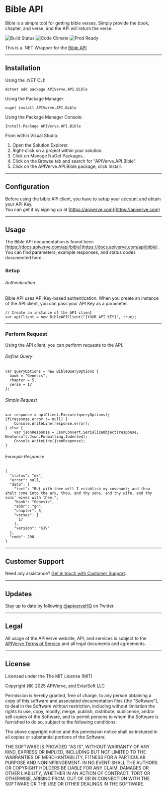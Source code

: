 Bible API
============

Bible is a simple tool for getting bible verses. Simply provide the book, chapter, and verse, and the API will return the verse.

![Build Status](https://img.shields.io/badge/build-passing-green)
![Code Climate](https://img.shields.io/badge/maintainability-B-purple)
![Prod Ready](https://img.shields.io/badge/production-ready-blue)

This is a .NET Wrapper for the [Bible API](https://apiverve.com/marketplace/api/bible)

---

## Installation

Using the .NET CLI:
```
dotnet add package APIVerve.API.Bible
```

Using the Package Manager:
```
nuget install APIVerve.API.Bible
```

Using the Package Manager Console:
```
Install-Package APIVerve.API.Bible
```

From within Visual Studio:

1. Open the Solution Explorer.
2. Right-click on a project within your solution.
3. Click on Manage NuGet Packages..
4. Click on the Browse tab and search for "APIVerve.API.Bible".
5. Click on the APIVerve.API.Bible package, click Install.


---

## Configuration

Before using the bible API client, you have to setup your account and obtain your API Key.  
You can get it by signing up at [https://apiverve.com](https://apiverve.com)

---

## Usage

The Bible API documentation is found here: [https://docs.apiverve.com/api/bible](https://docs.apiverve.com/api/bible).  
You can find parameters, example responses, and status codes documented here.

### Setup

###### Authentication
Bible API uses API Key-based authentication. When you create an instance of the API client, you can pass your API Key as a parameter.

```
// Create an instance of the API client
var apiClient = new BibleAPIClient("[YOUR_API_KEY]", true);
```

---


### Perform Request
Using the API client, you can perform requests to the API.

###### Define Query

```
var queryOptions = new BibleQueryOptions {
  book = "Genesis",
  chapter = 5,
  verse = 17
};
```

###### Simple Request

```
var response = apiClient.Execute(queryOptions);
if(response.error != null) {
	Console.WriteLine(response.error);
} else {
    var jsonResponse = JsonConvert.SerializeObject(response, Newtonsoft.Json.Formatting.Indented);
    Console.WriteLine(jsonResponse);
}
```

###### Example Response

```
{
  "status": "ok",
  "error": null,
  "data": {
    "text": "But with thee will I establish my covenant; and thou shalt come into the ark, thou, and thy sons, and thy wife, and thy sons' wives with thee.",
    "book": "Genesis",
    "abbr": "gn",
    "chapter": 5,
    "verses": [
      17
    ],
    "version": "KJV"
  },
  "code": 200
}
```

---

## Customer Support

Need any assistance? [Get in touch with Customer Support](https://apiverve.com/contact).

---

## Updates
Stay up to date by following [@apiverveHQ](https://twitter.com/apiverveHQ) on Twitter.

---

## Legal

All usage of the APIVerve website, API, and services is subject to the [APIVerve Terms of Service](https://apiverve.com/terms) and all legal documents and agreements.

---

## License
Licensed under the The MIT License (MIT)

Copyright (&copy;) 2025 APIVerve, and EvlarSoft LLC

Permission is hereby granted, free of charge, to any person obtaining a copy of this software and associated documentation files (the "Software"), to deal in the Software without restriction, including without limitation the rights to use, copy, modify, merge, publish, distribute, sublicense, and/or sell copies of the Software, and to permit persons to whom the Software is furnished to do so, subject to the following conditions:

The above copyright notice and this permission notice shall be included in all copies or substantial portions of the Software.

THE SOFTWARE IS PROVIDED "AS IS", WITHOUT WARRANTY OF ANY KIND, EXPRESS OR IMPLIED, INCLUDING BUT NOT LIMITED TO THE WARRANTIES OF MERCHANTABILITY, FITNESS FOR A PARTICULAR PURPOSE AND NONINFRINGEMENT. IN NO EVENT SHALL THE AUTHORS OR COPYRIGHT HOLDERS BE LIABLE FOR ANY CLAIM, DAMAGES OR OTHER LIABILITY, WHETHER IN AN ACTION OF CONTRACT, TORT OR OTHERWISE, ARISING FROM, OUT OF OR IN CONNECTION WITH THE SOFTWARE OR THE USE OR OTHER DEALINGS IN THE SOFTWARE.